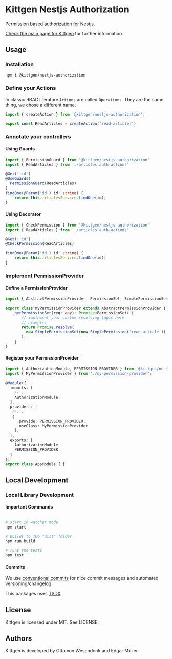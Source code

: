 # Kittgen Nestjs Authorization

Permission based authorization for Nestjs.

[Check the main page for Kittgen](https://github.com/kittgen/kittgen-nestjs) for further information.

## Usage

### Installation

```bash
npm i @kittgen/nestjs-authorization
```
### Define your Actions
In classic RBAC literature `Actions` are called `Operations`. They are the same thing, we chose a different name.

```ts
import { createAction } from '@kittgen/nestjs-authorization';

export const ReadArticles = createAction('read-articles')
```

### Annotate your controllers

#### Using Guards

```ts
import { PermissionGuard } from '@kittgen/nestjs-authorization'
import { ReadArticles } from './articles.auth-actions'

@Get(':id')
@UseGuards(
  PermissionGuard(ReadArticles)
)
findOne(@Param('id') id: string) {
    return this.articlesService.findOne(id);
}
```
#### Using Decorator

```ts
import { CheckPermission } from '@kittgen/nestjs-authorization'
import { ReadArticles } from './articles.auth-actions'

@Get(':id')
@CheckPermission(ReadArticles)

findOne(@Param('id') id: string) {
    return this.articlesService.findOne(id);
}
```

### Implement PermissionProvider

#### Define a PermissionProvider

```ts
import { AbstractPermissionProvider, PermissionSet, SimplePermissionSet, SimplePermission } from '@kittgen/nestjs-authorization'

export class MyPermissionProvider extends AbstractPermissionProvider {
    getPermissionSet(req: any): Promise<PermissionSet> {  
       // implement your custom resolving logic here
       // example:
       return Promise.resolve(
         new SimplePermissionSet(new SimplePermission('read-article')),
       );
    }
}
```
#### Register your PermissionProvider
```ts
import { AuthorizationModule, PERMISSION_PROVIDER } from '@kittgen/nestjs-authorization';
import { MyPermissionProvider } from './my-permission-provider';

@Module({
  imports: [
    //...
    AuthorizationModule
  ],
  providers: [
   //...
   {
      provide: PERMISSION_PROVIDER,
      useClass: MyPermissionProvider
    },
  ],
  exports: [
    AuthorizationModule,
    PERMISSION_PROVIDER
  ]
})
export class AppModule { }
```

## Local Development

### Local Library Development

#### Important Commands
```bash

# start in watcher mode
npm start

# builds to the 'dist' folder
npm run build

# runs the tests
npm test

```

#### Commits

We use [conventional commits](https://www.conventionalcommits.org/en/v1.0.0/) for nice commit messages and automated versioning/changelog.

This packages uses [TSDX](https://github.com/jaredpalmer/tsdx).

## License

Kittgen is licensed under MIT. See LICENSE.

## Authors

Kittgen is developed by Otto von Wesendonk and Edgar Müller.
